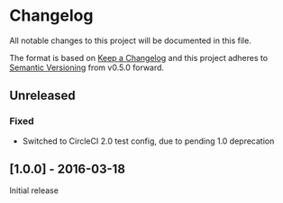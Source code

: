 # Changelog
All notable changes to this project will be documented in this file.

The format is based on [Keep a Changelog](http://keepachangelog.com/)
and this project adheres to [Semantic Versioning](http://semver.org/) from v0.5.0 forward.

## Unreleased
### Fixed
- Switched to CircleCI 2.0 test config, due to pending 1.0 deprecation

## [1.0.0] - 2016-03-18

Initial release

[Unreleased]: https://github.com/DallasMorningNews/generator-dmninteractives/compare/v1.1.0...HEAD
[1.1.0]: https://github.com/DallasMorningNews/generator-dmninteractives/compare/v1.0.0...v1.1.0
